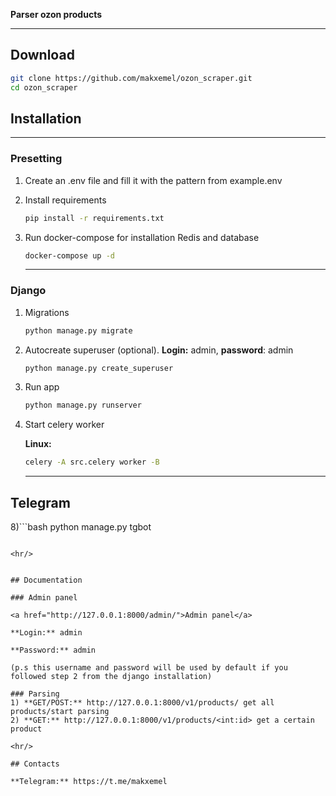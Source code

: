 **Parser ozon products**

<hr/>

## Download

```bash
git clone https://github.com/makxemel/ozon_scraper.git
cd ozon_scraper
```

## Installation

<hr/>

### Presetting
1) Create an .env file and fill it with the pattern from example.env

2) Install requirements
    ```bash
    pip install -r requirements.txt
    ```
3) Run docker-compose for installation Redis and database
   ```bash
   docker-compose up -d
   ```

   <hr/>

### Django

1) Migrations
   ```bash
   python manage.py migrate
   ```
2) Autocreate superuser (optional). **Login:** admin, **password**: admin
   ```bash
   python manage.py create_superuser
   ```
3) Run app
   ```bash 
   python manage.py runserver 
   ```
4) Start celery worker

   **Linux:**
   ```bash
   celery -A src.celery worker -B
   ```
   
   <hr/>

## Telegram

8)```bash
   python manage.py tgbot
   ```
   
<hr/>


## Documentation

### Admin panel

<a href="http://127.0.0.1:8000/admin/">Admin panel</a>

**Login:** admin

**Password:** admin

(p.s this username and password will be used by default if you followed step 2 from the django installation)

### Parsing
1) **GET/POST:** http://127.0.0.1:8000/v1/products/ get all products/start parsing
2) **GET:** http://127.0.0.1:8000/v1/products/<int:id> get a certain product

<hr/>

## Contacts

**Telegram:** https://t.me/makxemel